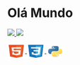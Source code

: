 # Olá Mundo
 <div>
  <a href="https://github.com/Yyax13">
  <img height="180em" src="https://github-readme-stats.vercel.app/api?username=Yyax13&show_icons=true&theme=dracula&include_all_commits=true&count_private=true/pat_1=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"/>
  <img height="180em" src="https://github-readme-stats.vercel.app/api/top-langs/?username=Yyax13&layout=compact&langs_count=16&theme=dracula/pat_1=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"/>
</div>
<div style="display: inline_block"><br>
  <img align="center" alt="Rafa-HTML" height="30" width="40" src="https://raw.githubusercontent.com/devicons/devicon/master/icons/html5/html5-original.svg">
  <img align="center" alt="Rafa-CSS" height="30" width="40" src="https://raw.githubusercontent.com/devicons/devicon/master/icons/css3/css3-original.svg">
  <img align="center" alt="Rafa-Python" height="30" width="40" src="https://raw.githubusercontent.com/devicons/devicon/master/icons/python/python-original.svg">
</div>
